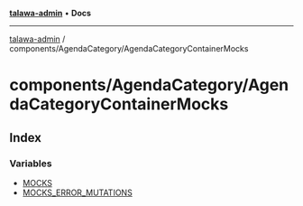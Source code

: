 [**talawa-admin**](../../../README.md) • **Docs**

***

[talawa-admin](../../../modules.md) / components/AgendaCategory/AgendaCategoryContainerMocks

# components/AgendaCategory/AgendaCategoryContainerMocks

## Index

### Variables

- [MOCKS](variables/MOCKS.md)
- [MOCKS\_ERROR\_MUTATIONS](variables/MOCKS_ERROR_MUTATIONS.md)
